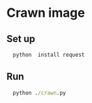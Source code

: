 # Crawn image
## Set up
```cmd
  python  install request
```
## Run
```cmd
  python ./crawn.py
```

